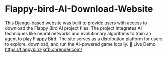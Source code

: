 # Flappy-bird-AI-Download-Website
This Django-based website was built to provide users with access to download the Flappy Bird AI project files. The project integrates AI techniques like neural networks and evolutionary algorithms to train an agent to play Flappy Bird. The site serves as a distribution platform for users to explore, download, and run the AI-powered game locally.
🔗 Live Demo: https://flappybird-jafb.onrender.com/



